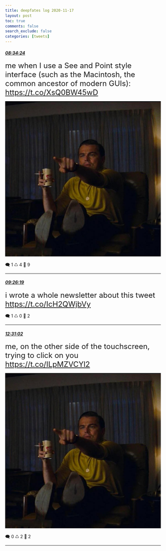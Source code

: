 ```yaml
---
title: deepfates log 2020-11-17
layout: post
toc: true
comments: false
search_exclude: false
categories: [tweets]
---
```



#### <a href = "https://twitter.com/deepfates/status/1328723166659825664">*08:34:24*</a>

<font size="5">me when I use a See and Point style interface (such as the Macintosh, the common ancestor of modern GUIs):  https://t.co/XsQ0BW45wD</font>

![image from twitter](/images/from_twitter/EnCSetEW8AIZyfG.jpg)


🗨️ 1 ♺ 4 🤍  9   

---
    
#### <a href = "https://twitter.com/deepfates/status/1328736233623842818">*09:26:19*</a>

<font size="5">i wrote a whole newsletter about this tweet  https://t.co/IcH2QWjbVy</font>



🗨️ 1 ♺ 0 🤍  2   

---
    
#### <a href = "https://twitter.com/deepfates/status/1328782717194964992">*12:31:02*</a>

<font size="5">me, on the other side of the touchscreen, trying to click on you  https://t.co/ILpMZVCYl2</font>

![image from twitter](/images/from_twitter/EnDI1umVoAAuFkW.jpg)


🗨️ 0 ♺ 2 🤍  2   

---
    
            

